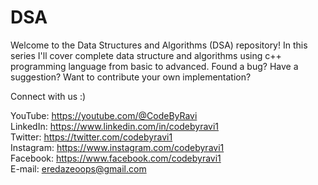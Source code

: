 # DSA
Welcome to the Data Structures and Algorithms (DSA) repository! In this series I'll cover complete data structure and algorithms using c++ programming language from basic to advanced. Found a bug? Have a suggestion? Want to contribute your own implementation?

Connect with us :)<br/>

YouTube: https://youtube.com/@CodeByRavi<br/>
LinkedIn: https://www.linkedin.com/in/codebyravi1<br/>
Twitter: https://twitter.com/codebyravi1<br/>
Instagram: https://www.instagram.com/codebyravi1<br/>
Facebook: https://www.facebook.com/codebyravi1<br/>
E-mail: eredazeoops@gmail.com
